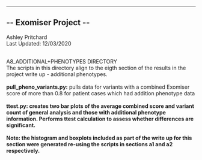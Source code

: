 ----------------------
-- Exomiser Project --
----------------------

Ashley Pritchard <br>
Last Updated: 12/03/2020 <br><br>

A8_ADDITIONAL+PHENOTYPES DIRECTORY<br>
The scripts in this directory align to the eigth section of the results in the project write up - additional phenotypes.<br><br>
<strong>pull_pheno_variants.py:</strong> pulls data for variants with a combined Exomiser score of more than 0.8 for patient cases which had addition phenotype data <br><br>
<strong>ttest.py:<strong> creates two bar plots of the average combined score and variant count of general analysis and those with additional phenotype information. Performs ttest calculation to assess whether differences are significant.<br><br>
<strong>Note:</strong> the histogram and boxplots included as part of the write up for this section were generated re-using the scripts in sections a1 and a2 respectively.
